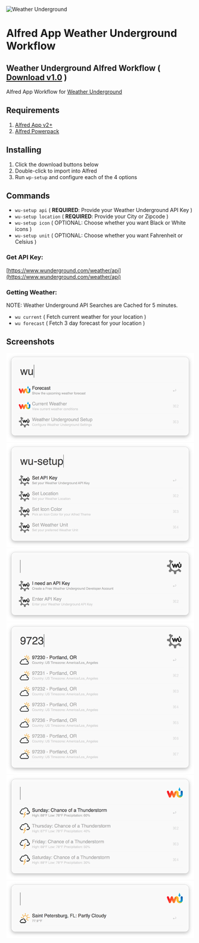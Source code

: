 ![Weather Underground](https://icons.wxug.com/logos/JPG/wundergroundLogo_4c_horz.jpg "Weather Underground")

Alfred App Weather Underground Workflow
===

Weather Underground Alfred Workflow ( [Download v1.0](https://raw.githubusercontent.com/manifestinteractive/weather-underground-alfred-workflow/master/WeatherUnderground.alfredworkflow) )
---

Alfred App Workflow for [Weather Underground](https://www.wunderground.com/)

Requirements
--- 

1. [Alfred App v2+](http://www.alfredapp.com/#download)
2. [Alfred Powerpack](https://buy.alfredapp.com/)

Installing
---

1. Click the download buttons below
2. Double-click to import into Alfred
3. Run `wp-setup` and configure each of the 4 options

Commands
---

* `wu-setup api` ( **REQUIRED**: Provide your Weather Underground API Key )
* `wu-setup location` ( **REQUIRED**: Provide your City or Zipcode )
* `wu-setup icon` ( OPTIONAL: Choose whether you want Black or White icons )
* `wu-setup unit` ( OPTIONAL: Choose whether you want Fahrenheit or Celsius )

### Get API Key:

[https://www.wunderground.com/weather/api](https://www.wunderground.com/weather/api)

### Getting Weather:

NOTE: Weather Underground API Searches are Cached for 5 minutes.

* `wu current` ( Fetch current weather for your location )
* `wu forecast` ( Fetch 3 day forecast for your location )

Screenshots
---

![screenshot](screenshots/01.png "screenshot")
![screenshot](screenshots/02.png "screenshot")
![screenshot](screenshots/03.png "screenshot")
![screenshot](screenshots/04.png "screenshot")
![screenshot](screenshots/05.png "screenshot")
![screenshot](screenshots/06.png "screenshot")